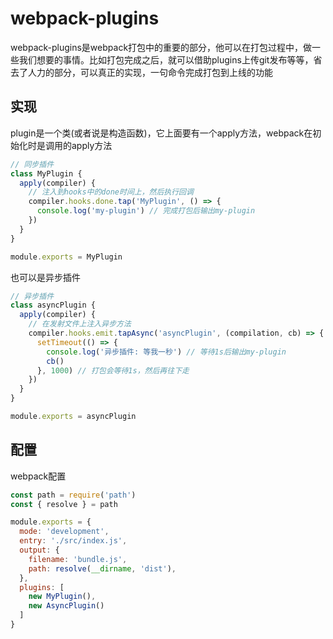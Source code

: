 # webpack-plugins
webpack-plugins是webpack打包中的重要的部分，他可以在打包过程中，做一些我们想要的事情。比如打包完成之后，就可以借助plugins上传git发布等等，省去了人力的部分，可以真正的实现，一句命令完成打包到上线的功能

## 实现
plugin是一个类(或者说是构造函数)，它上面要有一个apply方法，webpack在初始化时是调用的apply方法
```js
// 同步插件
class MyPlugin {
  apply(compiler) {
    // 注入到hooks中的done时间上，然后执行回调
    compiler.hooks.done.tap('MyPlugin', () => {
      console.log('my-plugin') // 完成打包后输出my-plugin
    })
  }
}

module.exports = MyPlugin
```
也可以是异步插件
```js
// 异步插件
class asyncPlugin {
  apply(compiler) {
    // 在发射文件上注入异步方法
    compiler.hooks.emit.tapAsync('asyncPlugin', (compilation, cb) => {
      setTimeout(() => {
        console.log('异步插件: 等我一秒') // 等待1s后输出my-plugin
        cb()
      }, 1000) // 打包会等待1s，然后再往下走
    })
  }
}

module.exports = asyncPlugin
```

## 配置
webpack配置
```js
const path = require('path')
const { resolve } = path

module.exports = {
  mode: 'development',
  entry: './src/index.js',
  output: {
    filename: 'bundle.js',
    path: resolve(__dirname, 'dist'),
  },
  plugins: [
    new MyPlugin(),
    new AsyncPlugin()
  ]
}
```
